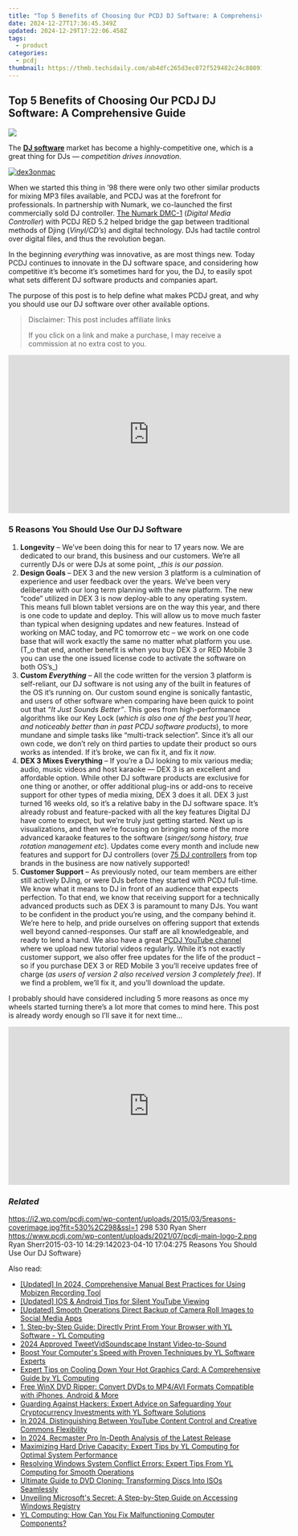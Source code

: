 ```yaml
---
title: "Top 5 Benefits of Choosing Our PCDJ DJ Software: A Comprehensive Guide"
date: 2024-12-27T17:36:45.349Z
updated: 2024-12-29T17:22:06.458Z
tags:
  - product
categories:
  - pcdj
thumbnail: https://thmb.techidaily.com/ab4dfc265d3ec072f529482c24c8089138367c7bb9b170bcd6c98cca628f2064.jpg
---
```


## Top 5 Benefits of Choosing Our PCDJ DJ Software: A Comprehensive Guide

[![](https://i2.wp.com/pcdj.com/wp-content/uploads/2015/03/5reasons-coverimage.jpg?resize=530%2C298&ssl=1)](https://i2.wp.com/pcdj.com/wp-content/uploads/2015/03/5reasons-coverimage.jpg?fit=530%2C298&ssl=1 "5reasons-coverimage")

The [**DJ software**](https://tools.techidaily.com/pcdj/products/) market has become a highly-competitive one, which is a great thing for DJs — _competition drives innovation_.

[![](https://i2.wp.com/pcdj.com/wp-content/uploads/2015/03/dex3onmac.png?fit=300%2C185&ssl=1 "dex3onmac")](https://tools.techidaily.com/pcdj/products/)

When we started this thing in ’98 there were only two other similar products for mixing MP3 files available, and PCDJ was at the forefront for professionals. In partnership with Numark, we co-launched the first commercially sold DJ controller. [The Numark DMC-1](http://www.billscustomsounds.com/images/DMC%5F1.jpg) (_Digital Media Controller_) with PCDJ RED 5.2 helped bridge the gap between traditional methods of Djing (_Vinyl/CD’s_) and digital technology. DJs had tactile control over digital files, and thus the revolution began.

In the beginning _everything_ was innovative, as are most things new. Today PCDJ continues to innovate in the DJ software space, and considering how competitive it’s become it’s sometimes hard for you, the DJ, to easily spot what sets different DJ software products and companies apart.

The purpose of this post is to help define what makes PCDJ great, and why you should use our DJ software over other available options.

>  Disclaimer: This post includes affiliate links
>
>  If you click on a link and make a purchase, I may receive a commission at no extra cost to you.
>

<!-- affiliate ads begin -->
<iframe width="560" height="315" src="https://www.youtube.com/embed/6X24fPKs6AE?si=YtQy-8zy7GifgfA7" title="YouTube video player" frameborder="0" allow="accelerometer; autoplay; clipboard-write; encrypted-media; gyroscope; picture-in-picture; web-share" referrerpolicy="strict-origin-when-cross-origin" allowfullscreen></iframe>
<!-- affiliate ads end -->

### 5 Reasons You Should Use Our DJ Software

1. **Longevity** – We’ve been doing this for near to 17 years now. We are dedicated to our brand, this business and our customers. We’re all currently DJs or were DJs at some point, __this is our passion._
2. **Design Goals** – DEX 3 and the new version 3 platform is a culmination of experience and user feedback over the years. We’ve been very deliberate with our long term planning with the new platform. The new “code” utilized in DEX 3 is now deploy-able to any operating system. This means full blown tablet versions are on the way this year, and there is one code to update and deploy. This will allow us to move much faster than typical when designing updates and new features. Instead of working on MAC today, and PC tomorrow etc – we work on one code base that will work exactly the same no matter what platform you use. (T_o that end, another benefit is when you buy DEX 3 or RED Mobile 3 you can use the one issued license code to activate the software on both OS’s_)
3. **Custom _Everything_** – All the code written for the version 3 platform is self-reliant, our DJ software is not using any of the built in features of the OS it’s running on. Our custom sound engine is sonically fantastic, and users of other software when comparing have been quick to point out that _“It Just Sounds Better”_. This goes from high-performance algorithms like our Key Lock (_which is also one of the best you’ll hear, and noticeably better than in past PCDJ software products_), to more mundane and simple tasks like “multi-track selection”. Since it’s all our own code, we don’t rely on third parties to update their product so ours works as intended. If it’s broke, we can fix it, and fix it _now_.
4. **DEX 3 Mixes Everything** – If you’re a DJ looking to mix various media; audio, music videos and host karaoke — DEX 3 is an excellent and affordable option. While other DJ software products are exclusive for one thing or another, or offer additional plug-ins or add-ons to receive support for other types of media mixing, DEX 3 does it all. DEX 3 just turned 16 weeks old, so it’s a relative baby in the DJ software space. It’s already robust and feature-packed with all the key features Digital DJ have come to expect, but we’re truly just getting started. Next up is visualizations, and then we’re focusing on bringing some of the more advanced karaoke features to the software (_singer/song history, true rotation management etc_). Updates come every month and include new features and support for DJ controllers (over [75 DJ controllers](https://tools.techidaily.com/pcdj/products/) from top brands in the business are now natively supported!
5. **Customer Support** – As previously noted, our team members are either still actively DJing, or were DJs before they started with PCDJ full-time. We know what it means to DJ in front of an audience that expects perfection. To that end, we know that receiving support for a technically advanced products such as DEX 3 is paramount to many DJs. You want to be confident in the product you’re using, and the company behind it. We’re here to help, and pride ourselves on offering support that extends well beyond canned-responses. Our staff are all knowledgeable, and ready to lend a hand. We also have a great [PCDJ YouTube channel](https://www.youtube.com/user/D1Media) where we upload new tutorial videos regularly. While it’s not exactly customer support, we also offer free updates for the life of the product – so if you purchase DEX 3 or RED Mobile 3 you’ll receive updates free of charge (_as users of version 2 also received version 3 completely free_). If we find a problem, we’ll fix it, and you’ll download the update.

I probably should have considered including 5 more reasons as once my wheels started turning there’s a lot more that comes to mind here. This post is already wordy enough so I’ll save it for next time…

<!-- affiliate ads begin -->
<iframe width="560" height="315" src="https://www.youtube.com/embed/RCYs8keh-Vs?si=uDC28-9yh-k6HLj4" title="YouTube video player" frameborder="0" allow="accelerometer; autoplay; clipboard-write; encrypted-media; gyroscope; picture-in-picture; web-share" referrerpolicy="strict-origin-when-cross-origin" allowfullscreen></iframe>
<!-- affiliate ads end -->

### _Related_

https://i2.wp.com/pcdj.com/wp-content/uploads/2015/03/5reasons-coverimage.jpg?fit=530%2C298&ssl=1 298 530 Ryan Sherr https://www.pcdj.com/wp-content/uploads/2021/07/pcdj-main-logo-2.png Ryan Sherr2015-03-10 14:29:142023-04-10 17:04:275 Reasons You Should Use Our DJ Software}

<ins class="adsbygoogle"
     style="display:block"
     data-ad-format="autorelaxed"
     data-ad-client="ca-pub-7571918770474297"
     data-ad-slot="1223367746"></ins>

<ins class="adsbygoogle"
     style="display:block"
     data-ad-client="ca-pub-7571918770474297"
     data-ad-slot="8358498916"
     data-ad-format="auto"
     data-full-width-responsive="true"></ins>

<span class="atpl-alsoreadstyle">Also read:</span>
<div><ul>
<li><a href="https://screen-recording.techidaily.com/updated-in-2024-comprehensive-manual-best-practices-for-using-mobizen-recording-tool/"><u>[Updated] In 2024, Comprehensive Manual Best Practices for Using Mobizen Recording Tool</u></a></li>
<li><a href="https://facebook-video-share.techidaily.com/updated-ios-and-android-tips-for-silent-youtube-viewing/"><u>[Updated] IOS & Android Tips for Silent YouTube Viewing</u></a></li>
<li><a href="https://snapchat-videos.techidaily.com/updated-smooth-operations-direct-backup-of-camera-roll-images-to-social-media-apps/"><u>[Updated] Smooth Operations Direct Backup of Camera Roll Images to Social Media Apps</u></a></li>
<li><a href="https://win-updates.techidaily.com/1-step-by-step-guide-directly-print-from-your-browser-with-yl-software-yl-computing/"><u>1. Step-by-Step Guide: Directly Print From Your Browser with YL Software - YL Computing</u></a></li>
<li><a href="https://twitter-videos.techidaily.com/2024-approved-tweetvidsoundscape-instant-video-to-sound/"><u>2024 Approved TweetVidSoundscape Instant Video-to-Sound</u></a></li>
<li><a href="https://win-updates.techidaily.com/boost-your-computers-speed-with-proven-techniques-by-yl-software-experts/"><u>Boost Your Computer's Speed with Proven Techniques by YL Software Experts</u></a></li>
<li><a href="https://win-updates.techidaily.com/expert-tips-on-cooling-down-your-hot-graphics-card-a-comprehensive-guide-by-yl-computing/"><u>Expert Tips on Cooling Down Your Hot Graphics Card: A Comprehensive Guide by YL Computing</u></a></li>
<li><a href="https://some-knowledge.techidaily.com/free-winx-dvd-ripper-convert-dvds-to-mp4avi-formats-compatible-with-iphones-android-and-more/"><u>Free WinX DVD Ripper: Convert DVDs to MP4/AVI Formats Compatible with iPhones, Android & More</u></a></li>
<li><a href="https://win-updates.techidaily.com/guarding-against-hackers-expert-advice-on-safeguarding-your-cryptocurrency-investments-with-yl-software-solutions/"><u>Guarding Against Hackers: Expert Advice on Safeguarding Your Cryptocurrency Investments with YL Software Solutions</u></a></li>
<li><a href="https://youtube-sure.techidaily.com/24-distinguishing-between-youtube-content-control-and-creative-commons-flexibility/"><u>In 2024, Distinguishing Between YouTube Content Control and Creative Commons Flexibility</u></a></li>
<li><a href="https://desktop-recording.techidaily.com/in-2024-recmaster-pro-in-depth-analysis-of-the-latest-release/"><u>In 2024, Recmaster Pro In-Depth Analysis of the Latest Release</u></a></li>
<li><a href="https://win-updates.techidaily.com/maximizing-hard-drive-capacity-expert-tips-by-yl-computing-for-optimal-system-performance/"><u>Maximizing Hard Drive Capacity: Expert Tips by YL Computing for Optimal System Performance</u></a></li>
<li><a href="https://win-excellent.techidaily.com/resolving-windows-system-conflict-errors-expert-tips-from-yl-computing-for-smooth-operations/"><u>Resolving Windows System Conflict Errors: Expert Tips From YL Computing for Smooth Operations</u></a></li>
<li><a href="https://some-approaches.techidaily.com/ultimate-guide-to-dvd-cloning-transforming-discs-into-isos-seamlessly/"><u>Ultimate Guide to DVD Cloning: Transforming Discs Into ISOs Seamlessly</u></a></li>
<li><a href="https://win-updates.techidaily.com/unveiling-microsofts-secret-a-step-by-step-guide-on-accessing-windows-registry/"><u>Unveiling Microsoft's Secret: A Step-by-Step Guide on Accessing Windows Registry</u></a></li>
<li><a href="https://win-updates.techidaily.com/yl-computing-how-can-you-fix-malfunctioning-computer-components/"><u>YL Computing: How Can You Fix Malfunctioning Computer Components?</u></a></li>
</ul></div>

